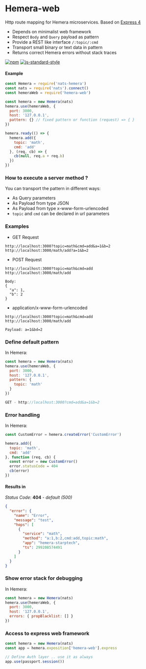 # Hemera-web
Http route mapping for Hemera microservices. Based on [Express 4](https://github.com/expressjs/express)

- Depends on minimalist web framework
- Respect `Body` and `Query` payload as pattern
- Provide a REST like interface `/:topic/:cmd`
- Transport small binary or text data in pattern
- Returns correct Hemera errors without stack traces

[![npm](https://img.shields.io/npm/v/hemera-web.svg?maxAge=3600)](https://www.npmjs.com/package/hemera-web)
[![js-standard-style](https://img.shields.io/badge/code%20style-standard-brightgreen.svg)](http://standardjs.com)

#### Example

```js
const Hemera = require('nats-hemera')
const nats = require('nats').connect()
const hemeraWeb = require('hemera-web')

const hemera = new Hemera(nats)
hemera.use(hemeraWeb, {
  port: 3000,
  host: '127.0.0.1',
  pattern: {} // fixed pattern or function (request) => { }
})

hemera.ready(() => {
  hemera.add({
    topic: 'math',
    cmd: 'add'
  }, (req, cb) => {
    cb(null, req.a + req.b)
  })
})
```

### How to execute a server method ?

You can transport the pattern in different ways:

- As Query parameters
- As Payload from type JSON
- As Payload from type x-www-form-urlencoded
- `topic` and `cmd` can be declared in url parameters

### Examples

- GET Request
```
http://localhost:3000?topic=math&cmd=add&a=1&b=2
http://localhost:3000/math/add?a=1&b=2
```
- POST Request
```
http://localhost:3000?topic=math&cmd=add
http://localhost:3000/math/add

Body:
{
  "a": 1,
  "b": 2
}
```
- application/x-www-form-urlencoded
```
http://localhost:3000?topic=math&cmd=add
http://localhost:3000/math/add

Payload: a=1&bd=2
```
### Define default pattern

In Hemera:
```js
const hemera = new Hemera(nats)
hemera.use(hemeraWeb, {
  port: 3000,
  host: '127.0.0.1',
  pattern: {
    topic: 'math'
  }
})

GET - http://localhost:3000?cmd=add&a=1&b=2
```

### Error handling

In Hemera:
```js
const CustomError = hemera.createError('CustomError')

hemera.add({
  topic: 'math',
  cmd: 'add'
}, function (req, cb) {
  const error = new CustomError()
  error.statusCode = 404
  cb(error)
})
```
#### Results in
_Status Code_: __404__ - _default (500)_
```json
{
  "error": {
    "name": "Error",
    "message": "test",
    "hops": [
      {
        "service": "math",
        "method": "a:1,b:2,cmd:add,topic:math",
        "app": "hemera-starptech",
        "ts": 299208574491
      }
    ]
  }
}
```

### Show error stack for debugging

In Hemera:
```js
const hemera = new Hemera(nats)
hemera.use(hemeraWeb, {
  port: 3000,
  host: '127.0.0.1',
  errors: { propBlacklist: [] }
})
```

### Access to express web framework

```js
const hemera = new Hemera(nats)
const app = hemera.exposition['hemera-web'].express

// Define Auth layer .. use it as always
app.use(passport.session())
```

